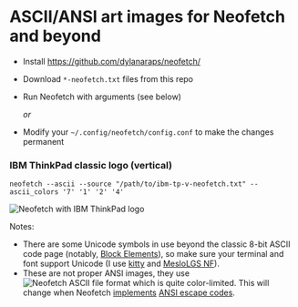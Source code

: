# ASCII/ANSI art images for Neofetch and beyond

* Install https://github.com/dylanaraps/neofetch/
* Download `*-neofetch.txt` files from this repo
* Run Neofetch with arguments (see below)

  *or*

* Modify your `~/.config/neofetch/config.conf` to make the changes permanent

### IBM ThinkPad classic logo (vertical) ###
    neofetch --ascii --source "/path/to/ibm-tp-v-neofetch.txt" --ascii_colors '7' '1' '2' '4'
![Neofetch with IBM ThinkPad logo](https://user-images.githubusercontent.com/4406611/122239502-6ce3e880-ceda-11eb-8824-73bc19586f62.png)

Notes:
* There are some Unicode symbols in use beyond the classic 8-bit ASCII code page (notably, [Block Elements](https://en.wikipedia.org/wiki/Block_Elements)), so make sure your terminal and font support Unicode (I use [kitty](https://github.com/kovidgoyal/kitty/) and [MesloLGS NF](https://github.com/romkatv/powerlevel10k#meslo-nerd-font-patched-for-powerlevel10k)).
* These are not proper ANSI images, they use ![Neofetch ASCII file format](https://github.com/dylanaraps/neofetch/wiki/Custom-Ascii-art-file-format) which is quite color-limited. This will change when Neofetch [implements](https://github.com/dylanaraps/neofetch/issues/1699) [ANSI escape codes](https://en.wikipedia.org/wiki/ANSI_escape_code#24-bit).
